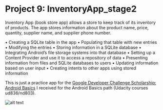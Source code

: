 # Project 9: InventoryApp_stage2

Inventory App (book store app) allows a store to keep track of its inventory of products. The app stores information about the product name, price, quantity, supplier name, and supplier phone number.

•	Creating a SQLite table in the app
•	Populating that table with new entries
•	Modifying the entries
•	Storing information in a SQLite database
•	Integrating Android’s file storage systems into that database
•	Setting up a Content Provider and use it to access a repository of data
•	Presenting information from files and SQLite databases to users
•	Updating information based on user input
•	Creating intents to other apps using stored information

This is just a practice app for the <a href="https://www.udacity.com/google-scholarships">Google Developer Challenge Scholarship: Android Basics</a> I received for the Android Basics path (Udacity courses ud836/nd803). 

![alt text](https://github.com/AleksandraWozniak/InventoryApp_stage2/blob/master/emulalor_inventory%20app_Stage2.gif)
